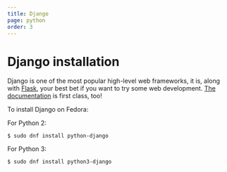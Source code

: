 ```yaml
---
title: Django
page: python
order: 3
---
```


# Django installation

Django is one of the most popular high-level web frameworks, it is, along with [Flask](/tech/languages/python/flask-installation.md), your best bet if you want to try some web development. [The documentation](https://docs.djangoproject.com/en/1.8/) is first class, too!

To install Django on Fedora:

For Python 2:

```
$ sudo dnf install python-django
```

For Python 3:

```
$ sudo dnf install python3-django
```
